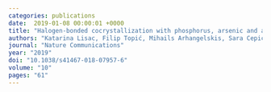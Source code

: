 ```yaml
---
categories: publications
date:  2019-01-08 00:00:01 +0000
title: "Halogen-bonded cocrystallization with phosphorus, arsenic and antimony acceptors"
authors: "Katarina Lisac, Filip Topić, Mihails Arhangelskis, Sara Cepić, Patrick A. Julien, Christopher W. Nickels, Andrew J. Morris, Tomislav Friščić & Dominik Cinčić"
journal: "Nature Communications"
year: "2019"
doi: "10.1038/s41467-018-07957-6"
volume: "10"
pages: "61"
---
```

